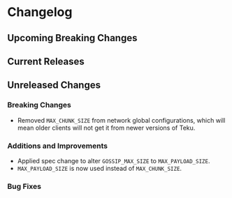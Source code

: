 # Changelog

## Upcoming Breaking Changes

## Current Releases

## Unreleased Changes

### Breaking Changes
 - Removed `MAX_CHUNK_SIZE` from network global configurations, which will mean older clients will not get it from newer versions of Teku.

### Additions and Improvements
 - Applied spec change to alter `GOSSIP_MAX_SIZE` to `MAX_PAYLOAD_SIZE`.
 - `MAX_PAYLOAD_SIZE` is now used instead of `MAX_CHUNK_SIZE`.

### Bug Fixes